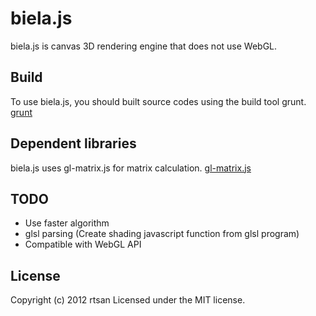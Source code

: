 biela.js
========

biela.js is canvas 3D rendering engine that does not use WebGL.

Build
-----

To use biela.js, you should built source codes using the build tool grunt.
[grunt](https://github.com/gruntjs/grunt)

Dependent libraries
-------------------

biela.js uses gl-matrix.js for matrix calculation.
[gl-matrix.js](https://github.com/toji/gl-matrix)

TODO
----
 * Use faster algorithm
 * glsl parsing (Create shading javascript function from glsl program)
 * Compatible with WebGL API

License
-------

Copyright (c) 2012 rtsan
Licensed under the MIT license.
